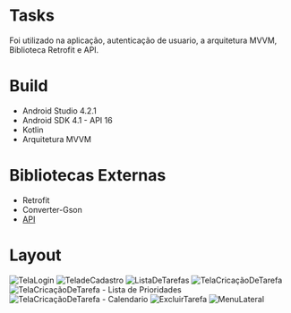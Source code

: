 # Tasks
Foi utilizado na aplicação, autenticação de usuario, a arquitetura MVVM, Biblioteca Retrofit e API.

# Build
* Android Studio 4.2.1
* Android SDK 4.1 - API 16
* Kotlin
* Arquitetura MVVM


# Bibliotecas Externas

* Retrofit
* Converter-Gson
* [API](http://devmasterteam.com/cursoandroid/api)


# Layout

![TelaLogin](https://github.com/AthosPrescinato/Tasks/blob/main/image/Login.jpg)
![TeladeCadastro](https://github.com/AthosPrescinato/Tasks/blob/main/image/Cadastro%20de%20Usuario.jpg)
![ListaDeTarefas](https://github.com/AthosPrescinato/Tasks/blob/main/image/Lista%20de%20Tarefas-2.jpg)
![TelaCricaçãoDeTarefa](https://github.com/AthosPrescinato/Tasks/blob/main/image/Cria%C3%A7%C3%A3o%20da%20Tarefas.jpg)
![TelaCricaçãoDeTarefa - Lista de Prioridades](https://github.com/AthosPrescinato/Tasks/blob/main/image/Cria%C3%A7%C3%A3o%20da%20Tarefa%20-%20Lista%20de%20Prioridade.jpg)
![TelaCricaçãoDeTarefa - Calendario](https://github.com/AthosPrescinato/Tasks/blob/main/image/Cria%C3%A7%C3%A3o%20da%20Tarefas%20-%20Calendario.jpg)
![ExcluirTarefa](https://github.com/AthosPrescinato/Tasks/blob/main/image/Excluir%20tarefa.jpg)
![MenuLateral](https://github.com/AthosPrescinato/Tasks/blob/main/image/Menu%20Lateral%20-%20Op%C3%A7%C3%B5es%20de%20visualiza%C3%A7%C3%A3o.jpg)

